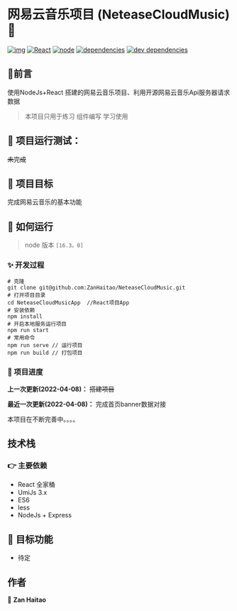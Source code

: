  # 网易云音乐项目 (NeteaseCloudMusic)👋

[![img](https://camo.githubusercontent.com/ad6f8c348d0f7b8491a0138a1b871b97f59e45a00d081ea29bdee15c55558f90/68747470733a2f2f7472617669732d63692e636f6d2f706f776572646f6e672f72656163742d74732d636f6d706f6e656e742d6c6962726172792e7376673f6272616e63683d6d6173746572)](https://camo.githubusercontent.com/ad6f8c348d0f7b8491a0138a1b871b97f59e45a00d081ea29bdee15c55558f90/68747470733a2f2f7472617669732d63692e636f6d2f706f776572646f6e672f72656163742d74732d636f6d706f6e656e742d6c6962726172792e7376673f6272616e63683d6d6173746572) [![React](https://camo.githubusercontent.com/837bac02e9407d252a1571e4f99ff6e1f5e463e71c25ac9bf74a8a2728318fb7/68747470733a2f2f696d672e736869656c64732e696f2f62616467652f7675652d3e3d322e362e31312d73756363657373)](https://camo.githubusercontent.com/837bac02e9407d252a1571e4f99ff6e1f5e463e71c25ac9bf74a8a2728318fb7/68747470733a2f2f696d672e736869656c64732e696f2f62616467652f7675652d3e3d322e362e31312d73756363657373) [![node](https://camo.githubusercontent.com/9068474645bca3d3dd0d012a8bb38b8965d9496a816f75fe24dbca015b69af18/68747470733a2f2f696d672e736869656c64732e696f2f62616467652f6e6f64652d31322e31332e332d666139383361)](https://camo.githubusercontent.com/9068474645bca3d3dd0d012a8bb38b8965d9496a816f75fe24dbca015b69af18/68747470733a2f2f696d672e736869656c64732e696f2f62616467652f6e6f64652d31322e31332e332d666139383361) [![dependencies](https://camo.githubusercontent.com/5eec477c640c1a94e3626ab9cc867937fabbbb4a791ab9c7c2d771f363a55026/68747470733a2f2f696d672e736869656c64732e696f2f62616467652f646570656e64656e636965732d757020746f20646174652d386337616536)](https://camo.githubusercontent.com/5eec477c640c1a94e3626ab9cc867937fabbbb4a791ab9c7c2d771f363a55026/68747470733a2f2f696d672e736869656c64732e696f2f62616467652f646570656e64656e636965732d757020746f20646174652d386337616536) [![dev dependencies](https://camo.githubusercontent.com/81e4bfd04c6f4972bb572da085b23a26274818e4d2e97437dc24fa5ed942a164/68747470733a2f2f696d672e736869656c64732e696f2f62616467652f64657620646570656e64656e636965732d757020746f20646174652d343462643332)](https://camo.githubusercontent.com/81e4bfd04c6f4972bb572da085b23a26274818e4d2e97437dc24fa5ed942a164/68747470733a2f2f696d672e736869656c64732e696f2f62616467652f64657620646570656e64656e636965732d757020746f20646174652d343462643332)

## 💬前言

使用NodeJs+React 搭建的网易云音乐项目、利用开源网易云音乐Api服务器请求数据

> 本项目只用于练习 组件编写 学习使用

## 📣 项目运行测试：

~~未完成~~

## 💪 项目目标

完成网易云音乐的基本功能

## 🚀 如何运行

> node 版本 `[16.3。0]`

### ✨ 开发过程

```
# 克隆
git clone git@github.com:ZanHaitao/NeteaseCloudMusic.git
# 打开项目目录
cd NeteaseCloudMusicApp  //React项目App
# 安装依赖
npm install
# 开启本地服务运行项目
npm run start
# 常用命令
npm run serve // 运行项目
npm run build // 打包项目
```

### 👀 项目进度

**上一次更新(2022-04-08)：** ~~搭建项目~~

**最近一次更新(2022-04-08)：** 完成首页banner数据对接

本项目在不断完善中。。。。

## 技术栈

### 👉 主要依赖

- React 全家桶 
- UmiJs 3.x
- ES6
- less
- NodeJs + Express 

## 📣 目标功能

-  待定

## 作者

👤 **Zan Haitao**
